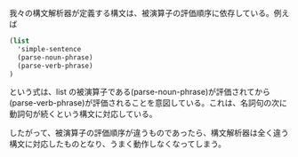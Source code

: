 我々の構文解析器が定義する構文は、被演算子の評価順序に依存している。例えば

```scheme
(list
  'simple-sentence
  (parse-noun-phrase)
  (parse-verb-phrase)
)
```

という式は、list の被演算子である(parse-noun-phrase)が評価されてから(parse-verb-phrase)が評価されることを意図している。これは、名詞句の次に動詞句が続くという構文に対応している。

したがって、被演算子の評価順序が違うものであったら、構文解析器は全く違う構文に対応したものとなり、うまく動作しなくなってしまう。
